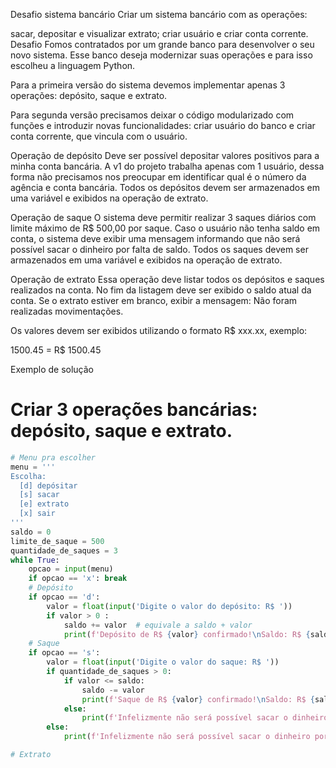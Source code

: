 Desafio sistema bancário
Criar um sistema bancário com as operações:

sacar, depositar e visualizar extrato;
criar usuário e criar conta corrente.
Desafio
Fomos contratados por um grande banco para desenvolver o seu novo sistema. Esse banco deseja modernizar suas operações e para isso escolheu a linguagem Python.

Para a primeira versão do sistema devemos implementar apenas 3 operações: depósito, saque e extrato.

Para segunda versão precisamos deixar o código modularizado com funções e introduzir novas funcionalidades: criar usuário do banco e criar conta corrente, que vincula com o usuário.

Operação de depósito
Deve ser possível depositar valores positivos para a minha conta bancária. A v1 do projeto trabalha apenas com 1 usuário, dessa forma não precisamos nos preocupar em identificar qual é o número da agência e conta bancária. Todos os depósitos devem ser armazenados em uma variável e exibidos na operação de extrato.

Operação de saque
O sistema deve permitir realizar 3 saques diários com limite máximo de R$ 500,00 por saque. Caso o usuário não tenha saldo em conta, o sistema deve exibir uma mensagem informando que não será possível sacar o dinheiro por falta de saldo. Todos os saques devem ser armazenados em uma variável e exibidos na operação de extrato.

Operação de extrato
Essa operação deve listar todos os depósitos e saques realizados na conta. No fim da listagem deve ser exibido o saldo atual da conta. Se o extrato estiver em branco, exibir a mensagem: Não foram realizadas movimentações.

Os valores devem ser exibidos utilizando o formato R$ xxx.xx, exemplo:

1500.45 = R$ 1500.45

Exemplo de solução
# Criar 3 operações bancárias: depósito, saque e extrato.

```python
# Menu pra escolher
menu = '''
Escolha:
  [d] depósitar
  [s] sacar
  [e] extrato
  [x] sair
'''
saldo = 0
limite_de_saque = 500
quantidade_de_saques = 3
while True:
    opcao = input(menu)
    if opcao == 'x': break
    # Depósito
    if opcao == 'd':
        valor = float(input('Digite o valor do depósito: R$ '))
        if valor > 0 :
            saldo += valor  # equivale a saldo + valor
            print(f'Depósito de R$ {valor} confirmado!\nSaldo: R$ {saldo}')
    # Saque
    if opcao == 's':
        valor = float(input('Digite o valor do saque: R$ '))
        if quantidade_de_saques > 0:
            if valor <= saldo:
                saldo -= valor
                print(f'Saque de R$ {valor} confirmado!\nSaldo: R$ {saldo}')
            else:
                print(f'Infelizmente não será possível sacar o dinheiro por falta de saldo\nSaldo: R$ {saldo}')
        else:
            print(f'Infelizmente não será possível sacar o dinheiro por limite de saques')

# Extrato
```

